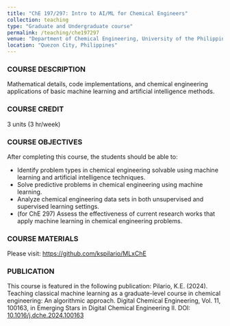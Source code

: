 ```yaml
---
title: "ChE 197/297: Intro to AI/ML for Chemical Engineers"
collection: teaching
type: "Graduate and Undergraduate course"
permalink: /teaching/che197297
venue: "Department of Chemical Engineering, University of the Philippines, Diliman"
location: "Quezon City, Philippines"
---
```


### COURSE DESCRIPTION
Mathematical details, code implementations, and chemical engineering applications of basic machine learning and artificial intelligence methods.

### COURSE CREDIT
3 units (3 hr/week)

### COURSE OBJECTIVES
After completing this course, the students should be able to:
*	Identify problem types in chemical engineering solvable using machine learning and artificial intelligence techniques.
* Solve predictive problems in chemical engineering using machine learning.
* Analyze chemical engineering data sets in both unsupervised and supervised learning settings.
* (for ChE 297) Assess the effectiveness of current research works that apply machine learning in chemical engineering problems.

### COURSE MATERIALS
Please visit: https://github.com/kspilario/MLxChE

### PUBLICATION
This course is featured in the following publication: Pilario, K.E. (2024). Teaching classical machine learning as a graduate-level course in chemical engineering: An algorithmic approach. Digital Chemical Engineering, Vol. 11, 100163, in Emerging Stars in Digital Chemical Engineering II. DOI: [10.1016/j.dche.2024.100163](https://doi.org/10.1016/j.dche.2024.100163)

